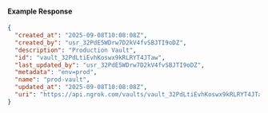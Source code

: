 <!-- Code generated for API Clients. DO NOT EDIT. -->

#### Example Response

```json
{
  "created_at": "2025-09-08T10:08:08Z",
  "created_by": "usr_32PdE5WDrw7D2kV4fvSBJTI9oDZ",
  "description": "Production Vault",
  "id": "vault_32PdLtiEvhKoswx9kRLRYT4JTaw",
  "last_updated_by": "usr_32PdE5WDrw7D2kV4fvSBJTI9oDZ",
  "metadata": "env=prod",
  "name": "prod-vault",
  "updated_at": "2025-09-08T10:08:08Z",
  "uri": "https://api.ngrok.com/vaults/vault_32PdLtiEvhKoswx9kRLRYT4JTaw"
}
```
